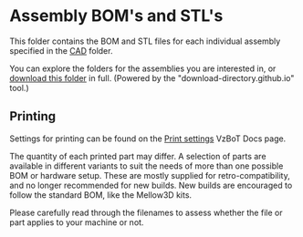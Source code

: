 # Assembly BOM's and STL's

This folder contains the BOM and STL files for each individual assembly specified in the [CAD](/CAD) folder.

You can explore the folders for the assemblies you are interested in, or [download this folder](https://download-directory.github.io/?url=https://github.com/VzBoT3D/VzBoT-Vz330/tree/master/Assemblies%20BOM%20and%20STL) in full. (Powered by the "download-directory.github.io" tool.)

## Printing

Settings for printing can be found on the [Print settings](https://docs.vzbot.org/general/misc-info/print-settings/) VzBoT Docs page.

The quantity of each printed part may differ. A selection of parts are available in different variants to suit the needs of more than one possible BOM or hardware setup. These are mostly supplied for retro-compatibility, and no longer recommended for new builds. New builds are encouraged to follow the standard BOM, like the Mellow3D kits. 

Please carefully read through the filenames to assess whether the file or part applies to your machine or not. 
